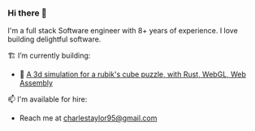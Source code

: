 ### Hi there 👋

I'm a full stack Software engineer with 8+ years of experience. I love building delightful software.
 
 🏗️ I’m currently building:
  - 🧩 [A 3d simulation for a rubik's cube puzzle, with Rust, WebGL, Web Assembly][webgl]
    
 📫 I'm available for hire:
  - Reach me at charlestaylor95@gmail.com

[webgl]:  https://github.com/charlestaylor7/webgl
[rss-reader]:  https://github.com/charlestaylor7/rss-reader
